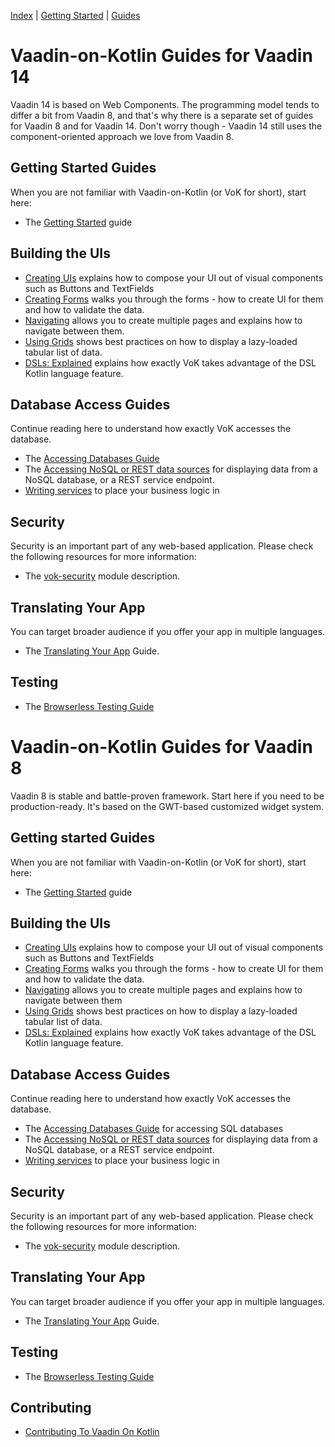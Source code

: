 [Index](index.html) | [Getting Started](gettingstarted-v10.html) | [Guides](vok-guides.html)

# Vaadin-on-Kotlin Guides for Vaadin 14

Vaadin 14 is based on Web Components. The programming model
tends to differ a bit from Vaadin 8, and that's why there is a separate set of guides
for Vaadin 8 and for Vaadin 14. Don't worry though - Vaadin 14 still uses the
component-oriented approach we love from Vaadin 8.

## Getting Started Guides

When you are not familiar with Vaadin-on-Kotlin (or VoK for short), start here:

* The [Getting Started](gettingstarted-v10.md) guide

## Building the UIs

* [Creating UIs](creating_ui-v10.md) explains how to compose your UI out of visual components such as Buttons and TextFields
* [Creating Forms](forms-v10.md) walks you through the forms - how to create UI for them and how to validate the data.
* [Navigating](https://vaadin.com/docs/v10/flow/routing/tutorial-routing-annotation.html)
  allows you to create multiple pages and explains how to navigate between them.
* [Using Grids](grids-v10.md) shows best practices on how to display a lazy-loaded tabular list of data.
* [DSLs: Explained](dsl_explained-v10.md) explains how exactly VoK takes advantage of the DSL Kotlin language feature.

## Database Access Guides

Continue reading here to understand how exactly VoK accesses the database.

* The [Accessing Databases Guide](databases-v10.md)
* The [Accessing NoSQL or REST data sources](nosql_rest_datasources.md) for displaying data
  from a NoSQL database, or a REST service endpoint.
* [Writing services](services.md) to place your business logic in

## Security

Security is an important part of any web-based application. Please check the following resources for more information:

* The [vok-security](https://github.com/mvysny/vaadin-on-kotlin/blob/master/vok-security/README.md) module description.

## Translating Your App

You can target broader audience if you offer your app in multiple languages.

* The [Translating Your App](i18n.md) Guide.

## Testing

* The [Browserless Testing Guide](https://github.com/mvysny/karibu-testing)

# Vaadin-on-Kotlin Guides for Vaadin 8

Vaadin 8 is stable and battle-proven framework. Start here if you need to be production-ready.
It's based on the GWT-based customized widget system.

## Getting started Guides

When you are not familiar with Vaadin-on-Kotlin (or VoK for short), start here:

* The [Getting Started](gettingstarted.md) guide

## Building the UIs

* [Creating UIs](creating_ui.md) explains how to compose your UI out of visual components such as Buttons and TextFields
* [Creating Forms](forms.md) walks you through the forms - how to create UI for them and how to validate the data.
* [Navigating](navigating.md) allows you to create multiple pages and explains how to navigate between them
* [Using Grids](grids.md) shows best practices on how to display a lazy-loaded tabular list of data.
* [DSLs: Explained](dsl_explained.md) explains how exactly VoK takes advantage of the DSL Kotlin language feature.

## Database Access Guides

Continue reading here to understand how exactly VoK accesses the database.

* The [Accessing Databases Guide](databases.md) for accessing SQL databases
* The [Accessing NoSQL or REST data sources](nosql_rest_datasources.md) for displaying data
  from a NoSQL database, or a REST service endpoint.
* [Writing services](services.md) to place your business logic in

## Security

Security is an important part of any web-based application. Please check the following resources for more information:

* The [vok-security](https://github.com/mvysny/vaadin-on-kotlin/blob/master/vok-security/README.md) module description.

## Translating Your App

You can target broader audience if you offer your app in multiple languages.

* The [Translating Your App](i18n.md) Guide.

## Testing

* The [Browserless Testing Guide](https://github.com/mvysny/karibu-testing)

## Contributing

* [Contributing To Vaadin On Kotlin](contributing.md)
